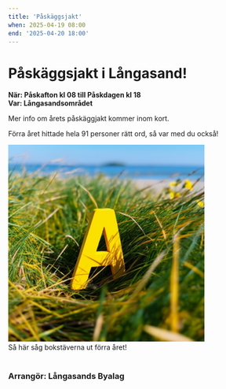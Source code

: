 ```yaml
---
title: 'Påskäggsjakt'
when: 2025-04-19 08:00
end: '2025-04-20 18:00'
---
```

# Påskäggsjakt i Långasand!

<strong>När: Påskafton kl 08 till Påskdagen kl 18</strong><br>
<strong>Var: Långasandsområdet</strong>

Mer info om årets påskäggjakt kommer inom kort. 

Förra året hittade hela 91 personer rätt ord, så var med du också! 

<div class="full-width center">
    <img width="400" src="/assets/images/a_yellow_colored_plastic_letter_A_hidden_in_the_grass.png"/>
</div>
<div class="center">
    <span>Så här såg bokstäverna ut förra året!</span>
</div>

<br>

### Arrangör: Långasands Byalag
